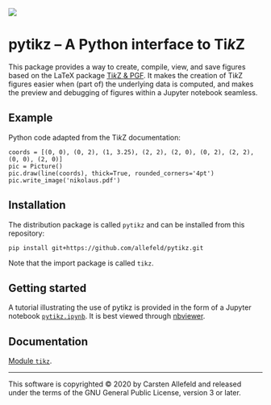 ![](docs/logo.png)


# pytikz – A Python interface to Ti*k*Z

This package provides a way to create, compile, view, and save figures based on the LaTeX package [Ti*k*Z & PGF](https://ctan.org/pkg/pgf). It makes the creation of Ti*k*Z figures easier when (part of) the underlying data is computed, and makes the preview and debugging of figures within a Jupyter notebook seamless.


## Example

Python code adapted from the Ti*k*Z documentation:

```
coords = [(0, 0), (0, 2), (1, 3.25), (2, 2), (2, 0), (0, 2), (2, 2), (0, 0), (2, 0)]
pic = Picture()
pic.draw(line(coords), thick=True, rounded_corners='4pt')
pic.write_image('nikolaus.pdf')
```

## Installation

The distribution package is called `pytikz` and can be installed from this repository:

```
pip install git+https://github.com/allefeld/pytikz.git
```

Note that the import package is called `tikz`.


## Getting started

A tutorial illustrating the use of pytikz is provided in the form of a Jupyter notebook [`pytikz.ipynb`](pytikz.ipynb). It is best viewed through [nbviewer](https://nbviewer.jupyter.org/github/Xuanyiyiren/pytikz/blob/master/pytikz.ipynb).


## Documentation

[Module `tikz`](https://allefeld.github.io/pytikz/tikz).


***


This software is copyrighted © 2020 by Carsten Allefeld and released under the terms of the GNU General Public License, version 3 or later.
